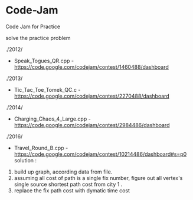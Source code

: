 # Code-Jam
Code Jam for Practice 

solve the practice problem 

./2012/  
 - Speak_Togues_QR.cpp           - https://code.google.com/codejam/contest/1460488/dashboard


./2013/  
 - Tic_Tac_Toe_Tomek_QC.c        - https://code.google.com/codejam/contest/2270488/dashboard


./2014/  
 - Charging_Chaos_4_Large.cpp    - https://code.google.com/codejam/contest/2984486/dashboard


./2016/  
 - Travel_Round_B.cpp            -  https://code.google.com/codejam/contest/10214486/dashboard#s=p0
  solution :  
1. build up graph, according data from file.
2. assuming all cost of path is a single fix number, figure out all vertex's single source shortest path cost from city 1 .
3. replace the fix path cost with dymatic time cost
